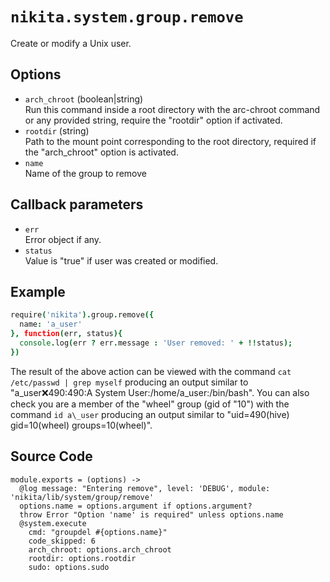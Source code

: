 
# `nikita.system.group.remove`

Create or modify a Unix user.

## Options

* `arch_chroot` (boolean|string)   
  Run this command inside a root directory with the arc-chroot command or any
  provided string, require the "rootdir" option if activated.
* `rootdir` (string)   
  Path to the mount point corresponding to the root directory, required if
  the "arch_chroot" option is activated.
* `name`   
  Name of the group to remove

## Callback parameters

* `err`   
  Error object if any.
* `status`   
  Value is "true" if user was created or modified.

## Example

```coffee
require('nikita').group.remove({
  name: 'a_user'
}, function(err, status){
  console.log(err ? err.message : 'User removed: ' + !!status);
})
```

The result of the above action can be viewed with the command
`cat /etc/passwd | grep myself` producing an output similar to
"a\_user:x:490:490:A System User:/home/a\_user:/bin/bash". You can also check
you are a member of the "wheel" group (gid of "10") with the command
`id a\_user` producing an output similar to 
"uid=490(hive) gid=10(wheel) groups=10(wheel)".

## Source Code

    module.exports = (options) ->
      @log message: "Entering remove", level: 'DEBUG', module: 'nikita/lib/system/group/remove'
      options.name = options.argument if options.argument?
      throw Error "Option 'name' is required" unless options.name
      @system.execute
        cmd: "groupdel #{options.name}"
        code_skipped: 6
        arch_chroot: options.arch_chroot
        rootdir: options.rootdir
        sudo: options.sudo
